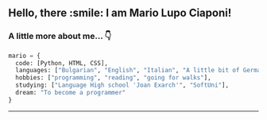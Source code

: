 <h2> Hello, there :smile: I am Mario Lupo Ciaponi!</h2>

### A little more about me... :point_down:

```python
mario = {
  code: [Python, HTML, CSS],
  languages: ["Bulgarian", "English", "Italian", "A little bit of German"],
  hobbies: ["programming", "reading", "going for walks"],
  studying: ["Language High school 'Joan Exarch'", "SoftUni"],
  dream: "To become a programmer"
}
```
---
